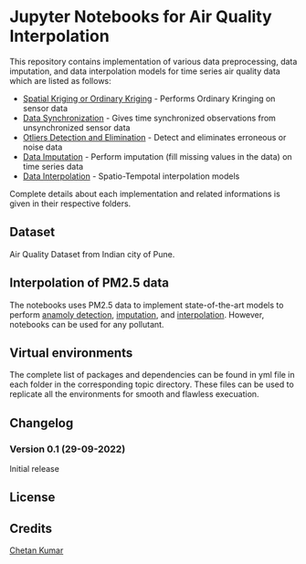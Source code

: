 # Jupyter Notebooks for Air Quality Interpolation
This repository contains implementation of various data preprocessing, data imputation, and data interpolation models for time series air quality data which are listed as follows:
- [Spatial Kriging or Ordinary Kriging](https://github.com/datakaveri/analytics-notebooks/tree/main/Air-Quality/Spatial%20Kriging) - Performs Ordinary Kringing on sensor data
- [Data Synchronization](https://github.com/datakaveri/analytics-notebooks/tree/main/Air-Quality/Data%20Synchronization) - Gives time synchronized observations from unsynchronized sensor data
- [Otliers Detection and Elimination](https://github.com/datakaveri/analytics-notebooks/tree/main/Air-Quality/Outliers%20Detection) - Detect and eliminates erroneous or noise data
- [Data Imputation](https://github.com/datakaveri/analytics-notebooks/tree/main/Air-Quality/Data%20Imputation) - Perform imputation (fill missing values in the data) on time series data
- [Data Interpolation](https://github.com/datakaveri/analytics-notebooks/tree/main/Air-Quality/Data%20Interpolation) - Spatio-Tempotal interpolation models

Complete details about each implementation and related informations is given in their respective folders.

## Dataset
Air Quality Dataset from Indian city of Pune.

## Interpolation of PM2.5 data
The notebooks uses PM2.5 data to implement state-of-the-art models to perform [anamoly detection](https://github.com/datakaveri/analytics-notebooks/tree/main/Air-Quality/Outliers%20Detection), [imputation](https://github.com/datakaveri/analytics-notebooks/tree/main/Air-Quality/Data%20Imputation), and [interpolation](https://github.com/datakaveri/analytics-notebooks/tree/main/Air-Quality/Data%20Interpolation). However, notebooks can be used for any pollutant. 

## Virtual environments
The complete list of packages and dependencies can be found in yml file in each folder in the corresponding topic directory. These files can be used to replicate all the environments for smooth and flawless execuation.

## Changelog
### Version 0.1 (29-09-2022)
Initial release

## License


## Credits
[Chetan Kumar](https://github.com/Chetan5276)
